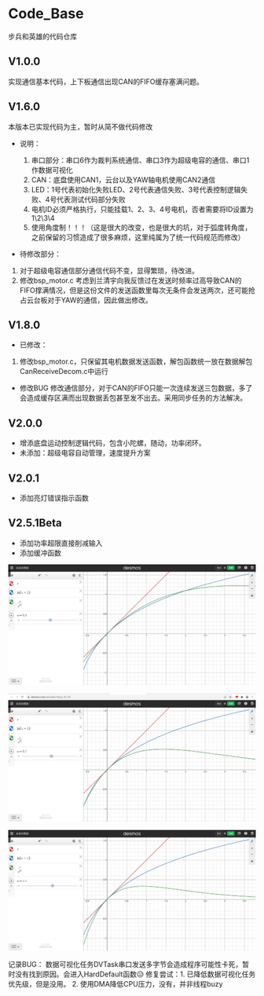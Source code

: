 <!--
 * @Author: LIXINTAO
 * @Version: 
 * @Date: 2022-03-18 19:44:28
 * @LastEditTime: 2022-03-22 10:16:02
 * @LastEditors: LIXINTAO
 * @Description: 
-->
# Code_Base
 步兵和英雄的代码仓库

## V1.0.0
实现通信基本代码，上下板通信出现CAN的FIFO缓存塞满问题。

## V1.6.0
本版本已实现代码为主，暂时从简不做代码修改

* 说明：
  1. 串口部分：串口6作为裁判系统通信、串口3作为超级电容的通信、串口1作数据可视化
  2. CAN：底盘使用CAN1，云台以及YAW轴电机使用CAN2通信
  3. LED：1号代表初始化失败LED、2号代表通信失败、3号代表控制逻辑失败、4号代表测试代码部分失败
  4. 电机ID必须严格执行，只能挂载1、2、3、4号电机，否者需要将ID设置为1\2\3\4
  5. 使用角度制！！！（这是很大的改变，也是很大的坑，对于弧度转角度，之前保留的习惯造成了很多麻烦，这里纯属为了统一代码规范而修改）

* 待修改部分：
1. 对于超级电容通信部分通信代码不变，显得繁琐，待改进。
2. 修改bsp_motor.c 考虑到兰清宇向我反馈过在发送时频率过高导致CAN的FIFO撑满情况，但是这份文件的发送函数里每次无条件会发送两次，还可能抢占云台板对于YAW的通信，因此做出修改。

## V1.8.0
* 已修改：
1. 修改bsp_motor.c，只保留其电机数据发送函数，解包函数统一放在数据解包CanReceiveDecom.c中运行
* 修改BUG
修改通信部分，对于CAN的FIFO只能一次连续发送三包数据，多了会造成缓存区满而出现数据丢包甚至发不出去。采用同步任务的方法解决。

## V2.0.0
* 增添底盘运动控制逻辑代码，包含小陀螺，随动，功率闭环。
* 未添加：超级电容自动管理，速度提升方案
  
## V2.0.1
* 添加亮灯错误指示函数
  
## V2.5.1Beta
* 添加功率超限直接削减输入
* 添加缓冲函数
  
![系数0.3](/img/缓冲函数模拟0.3.png)

![系数0.7](/img/缓冲函数模拟.png)

![系数1.1](/img/缓冲函数模拟1.1.png)

记录BUG：
数据可视化任务DVTask串口发送多字节会造成程序可能性卡死，暂时没有找到原因。会进入HardDefault函数😥
修复尝试：1. 已降低数据可视化任务优先级，但是没用。
          2. 使用DMA降低CPU压力，没有，并非线程buzy
  
